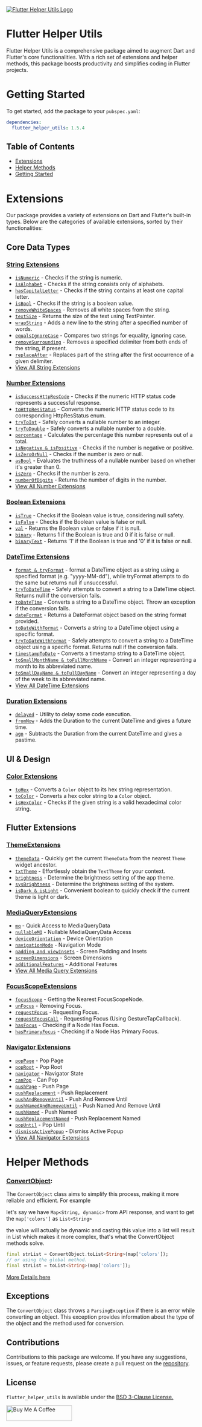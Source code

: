 <a href="https://pub.dev/packages/flutter_helper_utils">
  <img src="https://raw.githubusercontent.com/omar-hanafy/flutter_helper_utils/9bb44613da240f408d02a6e745f92e5f88050265/logo.svg" alt="Flutter Helper Utils Logo">
</a>

# Flutter Helper Utils

Flutter Helper Utils is a comprehensive package aimed to augment Dart and Flutter's core functionalities. With a rich set of extensions and helper methods, this package boosts productivity and simplifies coding in Flutter projects.

# Getting Started

To get started, add the package to your `pubspec.yaml`:

```yaml
dependencies:
  flutter_helper_utils: 1.5.4
```

## Table of Contents

- [Extensions](#extensions)
- [Helper Methods](#helper-methods)
- [Getting Started](#getting-started)

# Extensions

Our package provides a variety of extensions on Dart and Flutter's built-in types. Below are the categories of available extensions, sorted by their functionalities:

## Core Data Types

### [String Extensions](https://github.com/omar-hanafy/flutter_helper_utils/blob/main/documentations/string_extension.md)

* [`isNumeric`](https://github.com/omar-hanafy/flutter_helper_utils/blob/main/documentations/string_extension.md#isNumeric) - Checks if the string is numeric.
* [`isAlphabet`](https://github.com/omar-hanafy/flutter_helper_utils/blob/main/documentations/string_extension.md#isAlphabet) - Checks if the string consists only of alphabets.
* [`hasCapitalLetter`](https://github.com/omar-hanafy/flutter_helper_utils/blob/main/documentations/string_extension.md#hasCapitalLetter) - Checks if the string contains at least one capital letter.
* [`isBool`](https://github.com/omar-hanafy/flutter_helper_utils/blob/main/documentations/string_extension.md#isBool) - Checks if the string is a boolean value.
* [`removeWhiteSpaces`](https://github.com/omar-hanafy/flutter_helper_utils/blob/main/documentations/string_extension.md#removeWhiteSpaces) - Removes all white spaces from the string.
* [`textSize`](https://github.com/omar-hanafy/flutter_helper_utils/blob/main/documentations/string_extension.md#textSize) - Returns the size of the text using TextPainter.
* [`wrapString`](https://github.com/omar-hanafy/flutter_helper_utils/blob/main/documentations/string_extension.md#wrapString) - Adds a new line to the string after a specified number of words.
* [`equalsIgnoreCase`](https://github.com/omar-hanafy/flutter_helper_utils/blob/main/documentations/string_extension.md#equalsIgnoreCase) - Compares two strings for equality, ignoring case.
* [`removeSurrounding`](https://github.com/omar-hanafy/flutter_helper_utils/blob/main/documentations/string_extension.md#removeSurrounding) - Removes a specified delimiter from both ends of the string, if present.
* [`replaceAfter`](https://github.com/omar-hanafy/flutter_helper_utils/blob/main/documentations/string_extension.md#replaceAfter) - Replaces part of the string after the first occurrence of a given delimiter.
* [View All String Extensions](https://github.com/omar-hanafy/flutter_helper_utils/blob/main/documentations/string_extension.md)

### [Number Extensions](https://github.com/omar-hanafy/flutter_helper_utils/blob/main/documentations/number_extension.md)

* [`isSuccessHttpResCode`](https://github.com/omar-hanafy/flutter_helper_utils/blob/main/documentations/number_extension.md#isSuccessHttpResCode) - Checks if the numeric HTTP status code represents a successful response.
* [`toHttpResStatus`](https://github.com/omar-hanafy/flutter_helper_utils/blob/main/documentations/number_extension.md#toHttpResStatus) - Converts the numeric HTTP status code to its corresponding HttpResStatus enum.
* [`tryToInt`](https://github.com/omar-hanafy/flutter_helper_utils/blob/main/documentations/number_extension.md#tryToInt) - Safely converts a nullable number to an integer.
* [`tryToDouble`](https://github.com/omar-hanafy/flutter_helper_utils/blob/main/documentations/number_extension.md#tryToDouble) - Safely converts a nullable number to a double.
* [`percentage`](https://github.com/omar-hanafy/flutter_helper_utils/blob/main/documentations/number_extension.md#percentage) - Calculates the percentage this number represents out of a total.
* [`isNegative & isPositive`](https://github.com/omar-hanafy/flutter_helper_utils/blob/main/documentations/number_extension.md#isNegative--isPositive) - Checks if the number is negative or positive.
* [`isZeroOrNull`](https://github.com/omar-hanafy/flutter_helper_utils/blob/main/documentations/number_extension.md#isZeroOrNull) - Checks if the number is zero or null.
* [`asBool`](https://github.com/omar-hanafy/flutter_helper_utils/blob/main/documentations/number_extension.md#asBool) - Evaluates the truthiness of a nullable number based on whether it's greater than 0.
* [`isZero`](https://github.com/omar-hanafy/flutter_helper_utils/blob/main/documentations/number_extension.md#isZero) - Checks if the number is zero.
* [`numberOfDigits`](https://github.com/omar-hanafy/flutter_helper_utils/blob/main/documentations/number_extension.md#numberOfDigits) - Returns the number of digits in the number.
* [View All Number Extensions](https://github.com/omar-hanafy/flutter_helper_utils/blob/main/documentations/number_extension.md)

### [Boolean Extensions](https://github.com/omar-hanafy/flutter_helper_utils/blob/main/documentations/bool_extension.md)

* [`isTrue`](https://github.com/omar-hanafy/flutter_helper_utils/blob/main/documentations/bool_extension.md#istrue) - Checks if the Boolean value is true, considering null safety.
* [`isFalse`](https://github.com/omar-hanafy/flutter_helper_utils/blob/main/documentations/bool_extension.md#isfalse) - Checks if the Boolean value is false or null.
* [`val`](https://github.com/omar-hanafy/flutter_helper_utils/blob/main/documentations/bool_extension.md#val) - Returns the Boolean value or false if it is null.
* [`binary`](https://github.com/omar-hanafy/flutter_helper_utils/blob/main/documentations/bool_extension.md#binary) - Returns 1 if the Boolean is true and 0 if it is false or null.
* [`binaryText`](https://github.com/omar-hanafy/flutter_helper_utils/blob/main/documentations/bool_extension.md#binarytext) - Returns '1' if the Boolean is true and '0' if it is false or null.

### [DateTime Extensions](https://github.com/omar-hanafy/flutter_helper_utils/blob/main/documentations/date_time_extension.md)

* [`format & tryFormat`](https://github.com/omar-hanafy/flutter_helper_utils/blob/main/documentations/date_time_extension.md#format-and-tryFormat) - format a DateTime object as a string using a specified format (e.g. "yyyy-MM-dd"), while tryFormat attempts to do the same but returns null if unsuccessful.
* [`tryToDateTime`](https://github.com/omar-hanafy/flutter_helper_utils/blob/main/documentations/date_time_extension.md#format) - Safely attempts to convert a string to a DateTime object. Returns null if the conversion fails.
* [`toDateTime`](https://github.com/omar-hanafy/flutter_helper_utils/blob/main/documentations/date_time_extension.md#toDateTime) - Converts a string to a DateTime object. Throw an exception if the conversion fails.
* [`dateFormat`](https://github.com/omar-hanafy/flutter_helper_utils/blob/main/documentations/date_time_extension.md#dateFormat) - Returns a DateFormat object based on the string format provided.
* [`toDateWithFormat`](https://github.com/omar-hanafy/flutter_helper_utils/blob/main/documentations/date_time_extension.md#toDateWithFormat) - Converts a string to a DateTime object using a specific format.
* [`tryToDateWithFormat`](https://github.com/omar-hanafy/flutter_helper_utils/blob/main/documentations/date_time_extension.md#tryToDateWithFormat) - Safely attempts to convert a string to a DateTime object using a specific format. Returns null if the conversion fails.
* [`timestampToDate`](https://github.com/omar-hanafy/flutter_helper_utils/blob/main/documentations/date_time_extension.md#timestampToDate) - Converts a timestamp string to a DateTime object.
* [`toSmallMonthName & toFullMonthName`](https://github.com/omar-hanafy/flutter_helper_utils/blob/main/documentations/date_time_extension.md#toSmallMonthName-and-toFullMonthName) - Convert an integer representing a month to its abbreviated name.
* [`toSmallDayName & toFullDayName`](https://github.com/omar-hanafy/flutter_helper_utils/blob/main/documentations/date_time_extension.md#toSmallDayName-and-toFullDayName) - Convert an integer representing a day of the week to its abbreviated name.
* [View All DateTime Extensions](https://github.com/omar-hanafy/flutter_helper_utils/blob/main/documentations/date_time_extension.md)

### [Duration Extensions](https://github.com/omar-hanafy/flutter_helper_utils/blob/main/documentations/duration_extension.md)

* [`delayed`](https://github.com/omar-hanafy/flutter_helper_utils/blob/main/documentations/duration_extension.md#delayed) - Utility to delay some code execution.
* [`fromNow`](https://github.com/omar-hanafy/flutter_helper_utils/blob/main/documentations/duration_extension.md#fromNow) - Adds the Duration to the current DateTime and gives a future time.
* [`ago`](https://github.com/omar-hanafy/flutter_helper_utils/blob/main/documentations/duration_extension.md#ago) - Subtracts the Duration from the current DateTime and gives a pastime.

## UI & Design

### [Color Extensions](https://github.com/omar-hanafy/flutter_helper_utils/blob/main/documentations/color_extension.md)

* [`toHex`](https://github.com/omar-hanafy/flutter_helper_utils/blob/main/documentations/color_extension.md#toHex) - Converts a `Color` object to its hex string representation.
* [`toColor`](https://github.com/omar-hanafy/flutter_helper_utils/blob/main/documentations/color_extension.md#toColor) - Converts a hex color string to a `Color` object.
* [`isHexColor`](https://github.com/omar-hanafy/flutter_helper_utils/blob/main/documentations/color_extension.md#isHexColor) - Checks if the given string is a valid hexadecimal color string.

## Flutter Extensions

### [ThemeExtensions](https://github.com/omar-hanafy/flutter_helper_utils/blob/main/documentations/theme_extension.md)

* [`themeData`](https://github.com/omar-hanafy/flutter_helper_utils/blob/main/documentations/theme_extension.md#themeData) - Quickly get the current `ThemeData` from the nearest `Theme` widget ancestor.
* [`txtTheme`](https://github.com/omar-hanafy/flutter_helper_utils/blob/main/documentations/theme_extension.md#txtTheme) - Effortlessly obtain the `TextTheme` for your context.
* [`brightness`](https://github.com/omar-hanafy/flutter_helper_utils/blob/main/documentations/theme_extension.md#brightness) - Determine the brightness setting of the app theme.
* [`sysBrightness`](https://github.com/omar-hanafy/flutter_helper_utils/blob/main/documentations/theme_extension.md#sysBrightness) - Determine the brightness setting of the system.
* [`isDark & isLight`](https://github.com/omar-hanafy/flutter_helper_utils/blob/main/documentations/theme_extension.md#isDark-and-isLight) - Convenient boolean to quickly check if the current theme is light or dark.

### [MediaQueryExtensions](https://github.com/omar-hanafy/flutter_helper_utils/blob/main/documentations/media_query_extension.md)

* [`mq`](https://github.com/omar-hanafy/flutter_helper_utils/blob/main/documentations/media_query_extension.md#mq) - Quick Access to MediaQueryData
* [`nullableMQ`](https://github.com/omar-hanafy/flutter_helper_utils/blob/main/documentations/media_query_extension.md#nullableMQ) - Nullable MediaQueryData Access
* [`deviceOrientation`](https://github.com/omar-hanafy/flutter_helper_utils/blob/main/documentations/media_query_extension.md#deviceOrientation) - Device Orientation
* [`navigationMode`](https://github.com/omar-hanafy/flutter_helper_utils/blob/main/documentations/media_query_extension.md#navigationMode) - Navigation Mode
* [`padding and viewInsets`](https://github.com/omar-hanafy/flutter_helper_utils/blob/main/documentations/media_query_extension.md#padding-and-viewInsets) - Screen Padding and Insets
* [`screenDimensions`](https://github.com/omar-hanafy/flutter_helper_utils/blob/main/documentations/media_query_extension.md#screenDimensions) - Screen Dimensions
* [`additionalFeatures`](https://github.com/omar-hanafy/flutter_helper_utils/blob/main/documentations/media_query_extension.md#additionalFeatures) - Additional Features
* [View All Media Query Extensions](https://github.com/omar-hanafy/flutter_helper_utils/blob/main/documentations/media_query_extension.md)

### [FocusScopeExtensions](https://github.com/omar-hanafy/flutter_helper_utils/blob/main/documentations/flutter_ui_extension.md)

* [`focusScope`](https://github.com/omar-hanafy/flutter_helper_utils/blob/main/documentations/focus_scope_extension.md#getting-the-nearest-focusscopenode) - Getting the Nearest FocusScopeNode.
* [`unFocus`](https://github.com/omar-hanafy/flutter_helper_utils/blob/main/documentations/focus_scope_extension.md#removing-focus) - Removing Focus.
* [`requestFocus`](https://github.com/omar-hanafy/flutter_helper_utils/blob/main/documentations/focus_scope_extension.md#requesting-focus) - Requesting Focus.
* [`requestFocusCall`](https://github.com/omar-hanafy/flutter_helper_utils/blob/main/documentations/focus_scope_extension.md#requesting-focus) - Requesting Focus (Using GestureTapCallback).
* [`hasFocus`](https://github.com/omar-hanafy/flutter_helper_utils/blob/main/documentations/focus_scope_extension.md#checking-if-a-node-has-focus) - Checking if a Node Has Focus.
* [`hasPrimaryFocus`](https://github.com/omar-hanafy/flutter_helper_utils/blob/main/documentations/focus_scope_extension.md#checking-if-a-node-has-primary-focus) - Checking if a Node Has Primary Focus.

### [Navigator Extensions](https://github.com/omar-hanafy/flutter_helper_utils/blob/main/documentations/navigator_extension.md)

* [`popPage`](https://github.com/omar-hanafy/flutter_helper_utils/blob/main/documentations/navigator_extension.md#popPage) - Pop Page
* [`popRoot`](https://github.com/omar-hanafy/flutter_helper_utils/blob/main/documentations/navigator_extension.md#popRoot) - Pop Root
* [`navigator`](https://github.com/omar-hanafy/flutter_helper_utils/blob/main/documentations/navigator_extension.md#navigator) - Navigator State
* [`canPop`](https://github.com/omar-hanafy/flutter_helper_utils/blob/main/documentations/navigator_extension.md#canPop) - Can Pop
* [`pushPage`](https://github.com/omar-hanafy/flutter_helper_utils/blob/main/documentations/navigator_extension.md#pushPage) - Push Page
* [`pushReplacement`](https://github.com/omar-hanafy/flutter_helper_utils/blob/main/documentations/navigator_extension.md#pushReplacement) - Push Replacement
* [`pushAndRemoveUntil`](https://github.com/omar-hanafy/flutter_helper_utils/blob/main/documentations/navigator_extension.md#pushAndRemoveUntil) - Push And Remove Until
* [`pushNamedAndRemoveUntil`](https://github.com/omar-hanafy/flutter_helper_utils/blob/main/documentations/navigator_extension.md#pushNamedAndRemoveUntil) - Push Named And Remove Until
* [`pushNamed`](https://github.com/omar-hanafy/flutter_helper_utils/blob/main/documentations/navigator_extension.md#pushNamed) - Push Named
* [`pushReplacementNamed`](https://github.com/omar-hanafy/flutter_helper_utils/blob/main/documentations/navigator_extension.md#pushReplacementNamed) - Push Replacement Named
* [`popUntil`](https://github.com/omar-hanafy/flutter_helper_utils/blob/main/documentations/navigator_extension.md#popUntil) - Pop Until
* [`dismissActivePopup`](https://github.com/omar-hanafy/flutter_helper_utils/blob/main/documentations/navigator_extension.md#dismissActivePopup) - Dismiss Active Popup
* [View All Navigator Extensions](https://github.com/omar-hanafy/flutter_helper_utils/blob/main/documentations/navigator_extension.md)

# Helper Methods

### [ConvertObject](https://github.com/omar-hanafy/flutter_helper_utils/blob/main/documentations/convert_object.md):

The `ConvertObject` class aims to simplify this process, making it more reliable and efficient. For example

let's say we have `Map<String, dynamic>` from API response, and want to get the `map['colors']` as `List<String>`

the value will actually be dynamic and casting this value into a list will result in List<dynamic> which makes it more complex, that's what the ConvertObject methods solve.

```dart
final strList = ConvertObject.toList<String>(map['colors']);
// or using the global method.
final strList = toList<String>(map['colors']);
```

[More Details here](https://github.com/omar-hanafy/flutter_helper_utils/blob/main/documentations/convert_object.md)


## Exceptions

The `ConvertObject` class throws a `ParsingException` if there is an error while converting an object. This exception provides information about the type of the object and the method used for conversion.

## Contributions

Contributions to this package are welcome. If you have any suggestions, issues, or feature requests, please create a pull request on the [repository](https://github.com/omar-hanafy/flutter_helper_utils).

## License

`flutter_helper_utils` is available under the [BSD 3-Clause License.](https://opensource.org/license/bsd-3-clause/)

<a href="https://www.buymeacoffee.com/omar.hanafy" target="_blank"><img src="https://cdn.buymeacoffee.com/buttons/default-orange.png" alt="Buy Me A Coffee" height="41" width="174"></a>
